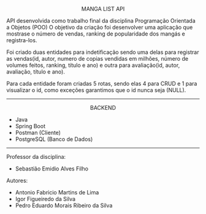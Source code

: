 <p align="center">MANGA LIST API

API desenvolvida como trabalho final da disciplina Programação Orientada a Objetos (POO)
O objetivo da criação foi desenvolver uma aplicação que mostrase o número de vendas, ranking de popularidade dos mangás e registra-los.

Foi criado duas entidades para indetificação sendo uma delas para registrar as vendas(id, autor, numero de copias vendidas em milhões, número de volumes feitos, ranking, título e ano) e outra para avaliação(id, autor, avaliação, título e ano).

Para cada entidade foram criadas 5 rotas, sendo elas 4 para CRUD e 1 para visualizar o id, como exceções garantimos que o id nunca seja (NULL).

_________________________________________________________________________________________________________________________________________________________________________
<p align="center">BACKEND
  
- Java
- Spring Boot
- Postman (Cliente)
- PostgreSQL (Banco de Dados)

_________________________________________________________________________________________________________________________________________________________________________

Professor da disciplina:
- Sebastião Emidio Alves Filho

Autores:

- Antonio Fabricio Martins de Lima
- Igor Figueiredo da Silva
- Pedro Eduardo Morais Ribeiro da Silva
